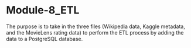 # Module-8_ETL

The purpose is to take in the three files (Wikipedia data, Kaggle metadata, and the MovieLens rating data) to perform the ETL process by adding the data to a PostgreSQL database.

